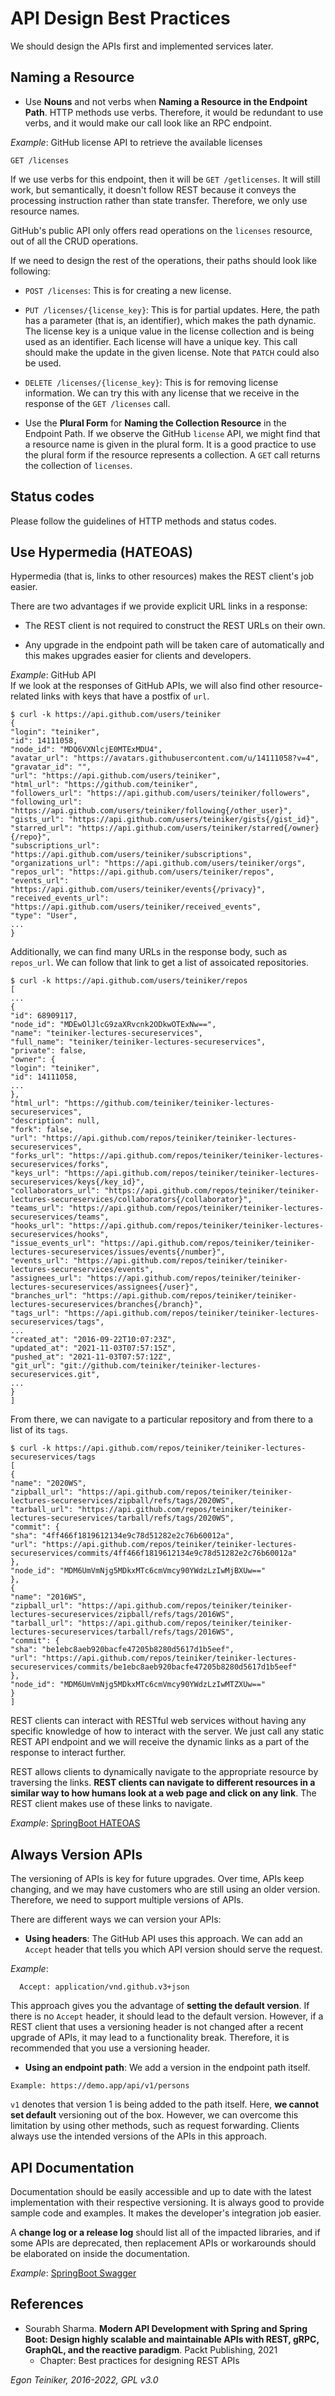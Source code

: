 # API Design Best Practices

We should design the APIs first and implemented services later.

## Naming a Resource 

* Use **Nouns** and not verbs when **Naming a Resource in the Endpoint Path**. 
  HTTP methods use verbs.
  Therefore, it would be redundant to use verbs, and it would make our call look like an RPC endpoint.

_Example_: GitHub license API to retrieve the available licenses
```    
GET /licenses 
```
If we use verbs for this endpoint, then it will be `GET /getlicenses`.
It will still work, but semantically, it doesn't follow REST because it conveys the processing
instruction rather than state transfer. Therefore, we only use resource names.

GitHub's public API only offers read operations on the `licenses` resource, 
out of all the CRUD operations.

If we need to design the rest of the operations, their paths should look like following:
* `POST /licenses`: This is for creating a new license.
* `PUT /licenses/{license_key}`: This is for partial updates. Here, the path has a parameter
  (that is, an identifier), which makes the path dynamic. The license key is a unique value
  in the license collection and is being used as an identifier.
  Each license will have a unique key. This call should make the update in the given license.
  Note that `PATCH` could also be used.

* `DELETE /licenses/{license_key}`: This is for removing license information.
  We can try this with any license that we receive in the response of the `GET /licenses` call.

* Use the **Plural Form** for **Naming the Collection Resource** in the Endpoint Path.
  If we observe the GitHub `license` API, we might find that a resource name is given in the plural form.
  It is a good practice to use the plural form if the resource represents a collection.
  A `GET` call returns the collection of `licenses`.


## Status codes
Please follow the guidelines of HTTP methods and status codes.


## Use Hypermedia (HATEOAS)
Hypermedia (that is, links to other resources) makes the REST client's job easier.

There are two advantages if we provide explicit URL links in a response:

* The REST client is not required to construct the REST URLs on their own.

* Any upgrade in the endpoint path will be taken care of automatically and this makes
  upgrades easier for clients and developers.

_Example_: GitHub API\
If we look at the responses of GitHub APIs, we will also find other resource-related links with keys
that have a postfix of `url`.
```
$ curl -k https://api.github.com/users/teiniker
{
"login": "teiniker",
"id": 14111058,
"node_id": "MDQ6VXNlcjE0MTExMDU4",
"avatar_url": "https://avatars.githubusercontent.com/u/14111058?v=4",
"gravatar_id": "",
"url": "https://api.github.com/users/teiniker",
"html_url": "https://github.com/teiniker",
"followers_url": "https://api.github.com/users/teiniker/followers",
"following_url": "https://api.github.com/users/teiniker/following{/other_user}",
"gists_url": "https://api.github.com/users/teiniker/gists{/gist_id}",
"starred_url": "https://api.github.com/users/teiniker/starred{/owner}{/repo}",
"subscriptions_url": "https://api.github.com/users/teiniker/subscriptions",
"organizations_url": "https://api.github.com/users/teiniker/orgs",
"repos_url": "https://api.github.com/users/teiniker/repos",
"events_url": "https://api.github.com/users/teiniker/events{/privacy}",
"received_events_url": "https://api.github.com/users/teiniker/received_events",
"type": "User",
...
}
```

Additionally, we can find many URLs in the response body, such as `repos_url`.
We can follow that link to get a list of assoicated repositories.
```
$ curl -k https://api.github.com/users/teiniker/repos
[
...
{
"id": 68909117,
"node_id": "MDEwOlJlcG9zaXRvcnk2ODkwOTExNw==",
"name": "teiniker-lectures-secureservices",
"full_name": "teiniker/teiniker-lectures-secureservices",
"private": false,
"owner": {
"login": "teiniker",
"id": 14111058,
...
},
"html_url": "https://github.com/teiniker/teiniker-lectures-secureservices",
"description": null,
"fork": false,
"url": "https://api.github.com/repos/teiniker/teiniker-lectures-secureservices",
"forks_url": "https://api.github.com/repos/teiniker/teiniker-lectures-secureservices/forks",
"keys_url": "https://api.github.com/repos/teiniker/teiniker-lectures-secureservices/keys{/key_id}",
"collaborators_url": "https://api.github.com/repos/teiniker/teiniker-lectures-secureservices/collaborators{/collaborator}",
"teams_url": "https://api.github.com/repos/teiniker/teiniker-lectures-secureservices/teams",
"hooks_url": "https://api.github.com/repos/teiniker/teiniker-lectures-secureservices/hooks",
"issue_events_url": "https://api.github.com/repos/teiniker/teiniker-lectures-secureservices/issues/events{/number}",
"events_url": "https://api.github.com/repos/teiniker/teiniker-lectures-secureservices/events",
"assignees_url": "https://api.github.com/repos/teiniker/teiniker-lectures-secureservices/assignees{/user}",
"branches_url": "https://api.github.com/repos/teiniker/teiniker-lectures-secureservices/branches{/branch}",
"tags_url": "https://api.github.com/repos/teiniker/teiniker-lectures-secureservices/tags",
...
"created_at": "2016-09-22T10:07:23Z",
"updated_at": "2021-11-03T07:57:15Z",
"pushed_at": "2021-11-03T07:57:12Z",
"git_url": "git://github.com/teiniker/teiniker-lectures-secureservices.git",
...
}
]
```

From there, we can navigate to a particular repository and from there to a list of its `tags`.
```
$ curl -k https://api.github.com/repos/teiniker/teiniker-lectures-secureservices/tags
[
{
"name": "2020WS",
"zipball_url": "https://api.github.com/repos/teiniker/teiniker-lectures-secureservices/zipball/refs/tags/2020WS",
"tarball_url": "https://api.github.com/repos/teiniker/teiniker-lectures-secureservices/tarball/refs/tags/2020WS",
"commit": {
"sha": "4ff466f1819612134e9c78d51282e2c76b60012a",
"url": "https://api.github.com/repos/teiniker/teiniker-lectures-secureservices/commits/4ff466f1819612134e9c78d51282e2c76b60012a"
},
"node_id": "MDM6UmVmNjg5MDkxMTc6cmVmcy90YWdzLzIwMjBXUw=="
},
{
"name": "2016WS",
"zipball_url": "https://api.github.com/repos/teiniker/teiniker-lectures-secureservices/zipball/refs/tags/2016WS",
"tarball_url": "https://api.github.com/repos/teiniker/teiniker-lectures-secureservices/tarball/refs/tags/2016WS",
"commit": {
"sha": "be1ebc8aeb920bacfe47205b8280d5617d1b5eef",
"url": "https://api.github.com/repos/teiniker/teiniker-lectures-secureservices/commits/be1ebc8aeb920bacfe47205b8280d5617d1b5eef"
},
"node_id": "MDM6UmVmNjg5MDkxMTc6cmVmcy90YWdzLzIwMTZXUw=="
}
]
```

REST clients can interact with RESTful web services without having any specific knowledge of how
to interact with the server. We just call any static REST API endpoint and we will receive the
dynamic links as a part of the response to interact further.

REST allows clients to dynamically navigate to the appropriate resource by traversing the links.
**REST clients can navigate to different resources in a similar way to how  humans look at a web
page and click on any link**.
The REST client makes use of these links to navigate.

_Example_: [SpringBoot HATEOAS](SpringBoot-HATEOAS)


## Always Version APIs
The versioning of APIs is key for future upgrades.
Over time, APIs keep changing, and we may have customers who are still using an older
version. Therefore, we need to support multiple versions of APIs.

There are different ways we can version your APIs:
* **Using headers**: The GitHub API uses this approach.
  We can add an `Accept` header that tells you which API version should serve the request.

_Example_:
```
  Accept: application/vnd.github.v3+json
```

This approach gives you the advantage of **setting the default version**.
If there is no `Accept` header, it should lead to the default version.
However, if a REST client that uses a versioning header is not changed after a recent upgrade
of APIs, it may lead to a functionality break.
Therefore, it is recommended that you use a versioning header.

* **Using an endpoint path**: We add a version in the endpoint path itself.
```
Example: https://demo.app/api/v1/persons
```

`v1` denotes that version 1 is being added to the path itself.
Here, **we cannot set default** versioning out of the box.
However, we can overcome this limitation by using other methods, such as request forwarding.
Clients always use the intended versions of the APIs in this approach.


## API Documentation
Documentation should be easily accessible and up to date with the latest implementation
with their respective versioning. It is always good to provide sample code and examples.
It makes the developer's integration job easier.

A **change log or a release log** should list all of the impacted libraries, and if some APIs are
deprecated, then replacement APIs or workarounds should be elaborated on inside the documentation.

_Example_: [SpringBoot Swagger](SpringBoot-Swagger)


## References

* Sourabh Sharma. **Modern API Development with Spring and Spring Boot: Design highly scalable and maintainable APIs with
  REST, gRPC, GraphQL, and the reactive paradigm**. Packt Publishing, 2021
  * Chapter: Best practices for designing REST APIs
  
*Egon Teiniker, 2016-2022, GPL v3.0*
